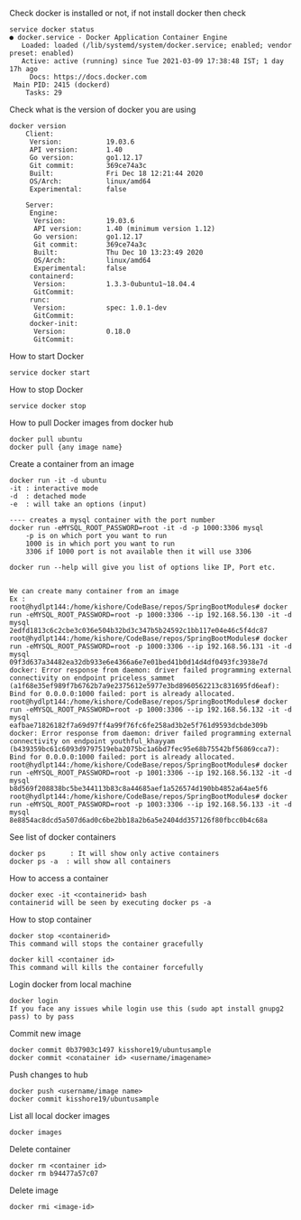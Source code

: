 Check docker is installed or not, if not install docker	then check 

	service docker status
    ● docker.service - Docker Application Container Engine
       Loaded: loaded (/lib/systemd/system/docker.service; enabled; vendor preset: enabled)
       Active: active (running) since Tue 2021-03-09 17:38:48 IST; 1 day 17h ago
         Docs: https://docs.docker.com
     Main PID: 2415 (dockerd)
        Tasks: 29

Check what is the version of docker you are using 
	
	docker version
	    Client:
         Version:           19.03.6
         API version:       1.40
         Go version:        go1.12.17
         Git commit:        369ce74a3c
         Built:             Fri Dec 18 12:21:44 2020
         OS/Arch:           linux/amd64
         Experimental:      false
        
        Server:
         Engine:
          Version:          19.03.6
          API version:      1.40 (minimum version 1.12)
          Go version:       go1.12.17
          Git commit:       369ce74a3c
          Built:            Thu Dec 10 13:23:49 2020
          OS/Arch:          linux/amd64
          Experimental:     false
         containerd:
          Version:          1.3.3-0ubuntu1~18.04.4
          GitCommit:        
         runc:
          Version:          spec: 1.0.1-dev
          GitCommit:        
         docker-init:
          Version:          0.18.0
          GitCommit:        

	        
How to start Docker

	service docker start

How to stop Docker
    
    service docker stop
    

How to pull Docker images from docker hub
	
	docker pull ubuntu
	docker pull {any image name}

Create a container from an image

	docker run -it -d ubuntu
	-it : interactive mode 
	-d  : detached mode
	-e  : will take an options (input)
	
	---- creates a mysql container with the port number
	docker run -eMYSQL_ROOT_PASSWORD=root -it -d -p 1000:3306 mysql
	    -p is on which port you want to run
	    1000 is in which port you want to run 
	    3306 if 1000 port is not available then it will use 3306
	
	docker run --help will give you list of options like IP, Port etc.
	
    
    We can create many container from an image
    Ex : 
    root@hydlpt144:/home/kishore/CodeBase/repos/SpringBootModules# docker run -eMYSQL_ROOT_PASSWORD=root -p 1000:3306 --ip 192.168.56.130 -it -d  mysql
    2edfd1813c6c2cbe3c036e504b32bd3c347b5b24592c1bb117e04e46c5f4dc87
    root@hydlpt144:/home/kishore/CodeBase/repos/SpringBootModules# docker run -eMYSQL_ROOT_PASSWORD=root -p 1000:3306 --ip 192.168.56.131 -it -d  mysql
    09f3d637a34482ea32db933e6e4366a6e7e01bed41b0d14d4df0493fc3938e7d
    docker: Error response from daemon: driver failed programming external connectivity on endpoint priceless_sammet (a1f68e35ef989f7b6762b7a9e2375612e5977e3bd8960562213c831695fd6eaf): Bind for 0.0.0.0:1000 failed: port is already allocated.
    root@hydlpt144:/home/kishore/CodeBase/repos/SpringBootModules# docker run -eMYSQL_ROOT_PASSWORD=root -p 1000:3306 --ip 192.168.56.132 -it -d  mysql
    eafbae71826182f7a69d97ff4a99f76fc6fe258ad3b2e5f761d9593dcbde309b
    docker: Error response from daemon: driver failed programming external connectivity on endpoint youthful_khayyam (b439359bc61c6093d9797519eba2075bc1a6bd7fec95e68b75542bf56869cca7): Bind for 0.0.0.0:1000 failed: port is already allocated.
    root@hydlpt144:/home/kishore/CodeBase/repos/SpringBootModules# docker run -eMYSQL_ROOT_PASSWORD=root -p 1001:3306 --ip 192.168.56.132 -it -d  mysql
    b8d569f208838bc5be344113b83c8a44685aef1a526574d190bb4852a64ae5f6
    root@hydlpt144:/home/kishore/CodeBase/repos/SpringBootModules# docker run -eMYSQL_ROOT_PASSWORD=root -p 1003:3306 --ip 192.168.56.133 -it -d  mysql
    8e8854ac8dcd5a507d6ad0c6be2bb18a2b6a5e2404dd357126f80fbcc0b4c68a


See list of docker containers

	docker ps      : It will show only active containers
	docker ps -a  : will show all containers

How to access a container

	docker exec -it <containerid> bash
	containerid will be seen by executing docker ps -a

How to stop container 

	docker stop <containerid>
	This command will stops the container gracefully
	
	docker kill <container id>
	This command will kills the container forcefully

Login docker from local machine

	docker login
	If you face any issues while login use this (sudo apt install gnupg2 pass) to by pass 

Commit new image

	docker commit 0b37903c1497 kisshore19/ubuntusample
	docker commit <conatainer id> <username/imagename>	

Push changes to hub

	docker push <username/image name>
	docker commit kisshore19/ubuntusample

List all local docker images
 
	docker images

Delete container
 
	docker rm <container id>
	docker rm b94477a57c07

Delete image
 
	docker rmi <image-id>